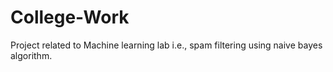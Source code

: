 # College-Work
Project related to Machine learning lab i.e., spam filtering using naive bayes algorithm.
